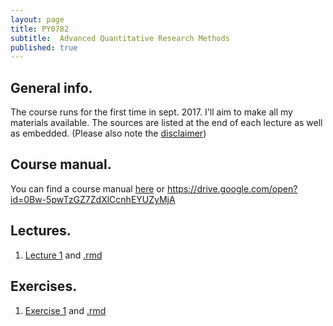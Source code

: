 ```yaml
---
layout: page
title: PY0782
subtitle:  Advanced Quantitative Research Methods 
published: true
---
```


## General info. 

The course runs for the first time in sept. 2017. I'll aim to make all my materials available. The sources are listed at the end of each lecture as well as embedded. (Please also note the [disclaimer](https://sites.google.com/site/thomasvpollet/disclaimer))

## Course manual.

You can find a course manual [here](/PYO782/outline_statistics_mres.course-11-9web) or https://drive.google.com/open?id=0Bw-5pwTzGZ7ZdXlCcnhEYUZyMjA

## Lectures.

1. [Lecture 1](PY_0782/Lecture1.html) and [.rmd](https://drive.google.com/open?id=0Bw-5pwTzGZ7ZazhWQ1kwdko1cXM)


## Exercises.

1. [Exercise 1](PY_0782/Exercise_1.html) and [.rmd](https://drive.google.com/open?id=0Bw-5pwTzGZ7ZM01sYVgyRVZCVU0)


